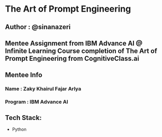 # The Art of Prompt Engineering 
## Author : @sinanazeri

Mentee Assignment from IBM Advance AI @ Infinite Learning
Course completion of The Art of Prompt Engineering from CognitiveClass.ai
---
## Mentee Info
### Name : Zaky Khairul Fajar Arlya
### Program : IBM Advance AI

## Tech Stack:
- Python
